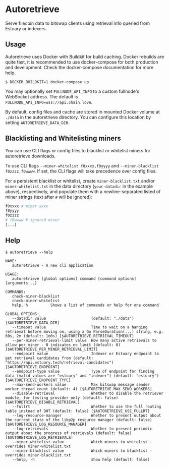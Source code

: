 # Autoretrieve

Serve filecoin data to bitswap clients using retrieval info queried from Estuary
or indexers.

## Usage

Autoretrieve uses Docker with Buildkit for build caching. Docker rebuilds are
quite fast, it is recommended to use docker-compose for both production and
development. Check the docker-compose documentation for more help.

```console
$ DOCKER_BUILDKIT=1 docker-compose up
```

You may optionally set `FULLNODE_API_INFO` to a custom fullnode's WebSocket address. The default is `FULLNODE_API_INFO=wss://api.chain.love`.

By default, config files and cache are stored in mounted Docker volume at
`./data` in the autoretrieve directory. You can configure this location by
setting `AUTORETRIEVE_DATA_DIR`.


## Blacklisting and Whitelisting miners
You can use CLI flags or config files to blacklist or whitelist miners for
autoretrieve downloads.

To use CLI flags `--miner-whitelist f0xxxx,f0yyyy` and `--miner-blacklist f0zzzz,f0wwww`. If
set, the CLI flags will take precedence over config files.

For a persistent blacklist or whitelist, create `miner-blacklist.txt` and/or
`miner-whitelist.txt` in the data directory (`your-datadir` in the example above),
respectively, and populate them with a newline-separated listed of miner strings
(text after `#` will be ignored):
```sh
f0xxxx # miner xxxx
f0yyyy
f0zzzz
# f0wwww # ignored miner
[...]
```
## Help
```console
$ autoretrieve --help

NAME:
   autoretrieve - A new cli application

USAGE:
   autoretrieve [global options] command [command options] [arguments...]

COMMANDS:
   check-miner-blacklist
   check-miner-whitelist
   help, h          Shows a list of commands or help for one command

GLOBAL OPTIONS:
   --datadir value                    (default: "./data") [$AUTORETRIEVE_DATA_DIR]
   --timeout value                    Time to wait on a hanging retrieval before moving on, using a Go ParseDuration(...) string, e.g. 60s, 2m (default: 1m0s) [$AUTORETRIEVE_RETRIEVAL_TIMEOUT]
   --per-miner-retrieval-limit value  How many active retrievals to allow per miner - 0 indicates no limit (default: 0) [$AUTORETRIEVE_PER_MINER_RETRIEVAL_LIMIT]
   --endpoint value                   Indexer or Estuary endpoint to get retrieval candidates from (default: "https://api.estuary.tech/retrieval-candidates") [$AUTORETRIEVE_ENDPOINT]
   --endpoint-type value              Type of endpoint for finding data (valid values are "estuary" and "indexer") (default: "estuary") [$AUTORETRIEVE_ENDPOINT_TYPE]
   --max-send-workers value           Max bitswap message sender worker thread count (default: 4) [$AUTORETRIEVE_MAX_SEND_WORKERS]
   --disable-retrieval                Whether to disable the retriever module, for testing provider only (default: false) [$AUTORETRIEVE_DISABLE_RETRIEVAL]
   --fullrt                           Whether to use the full routing table instead of DHT (default: false) [$AUTORETRIEVE_USE_FULLRT]
   --log-resource-manager             Whether to present output about the current state of the libp2p resource manager (default: false) [$AUTORETRIEVE_LOG_RESOURCE_MANAGER]
   --log-retrievals                   Whether to present periodic output about the progress of retrievals (default: false) [$AUTORETRIEVE_LOG_RETRIEVALS]
   --miner-whitelist value            Which miners to whitelist - overrides miner-whitelist.txt
   --miner-blacklist value            Which miners to blacklist - overrides miner-blacklist.txt
   --help, -h                         show help (default: false)
```